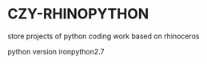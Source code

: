 # CZY-RHINOPYTHON

store projects of python coding work based on rhinoceros

python version ironpython2.7 
